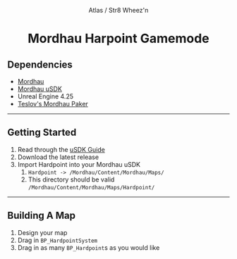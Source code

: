 <p style="text-align: center;"> Atlas / Str8 Wheez'n </p>
<h1 style="text-align: center;"> Mordhau Harpoint Gamemode </h1>

## Dependencies
 - [Mordhau](https://store.steampowered.com/app/629760/MORDHAU/)
 - [Mordhau uSDK](https://github.com/Net-Slayer/Mordhau_uSDK/releases/tag/v1.4)
 - Unreal Engine 4.25
 - [Teslov's Mordhau Paker](https://cdn.discordapp.com/attachments/706190857942073375/723456935906771014/Mordhau-Paker-1.1.1.zip)

---
## Getting Started
  1. Read through the [uSDK Guide](https://docs.google.com/document/d/13Gxjejw_94BPU9sttrUdj4uUDlOfvO9bnmUiE_SXdi0/edit?usp=sharing)
  2. Download the latest release
  3. Import Hardpoint into your Mordhau uSDK
     1. `Hardpoint -> /Mordhau/Content/Mordhau/Maps/`
     2. This directory should be valid <br>
         `/Mordhau/Content/Mordhau/Maps/Hardpoint/`
---
## Building A Map 
  1. Design your map
  2. Drag in `BP_HardpointSystem`
  3. Drag in as many `BP_Hardpoint`s as you would like 
